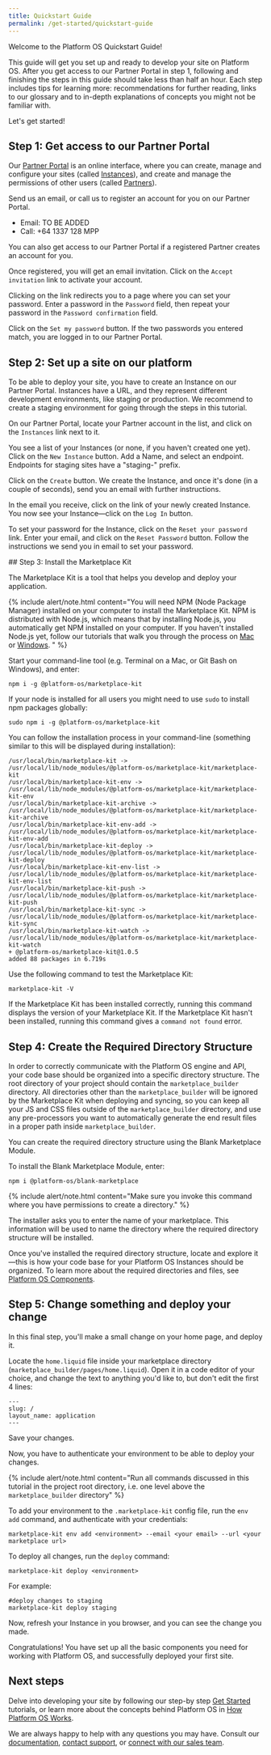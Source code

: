 ```yaml
---
title: Quickstart Guide
permalink: /get-started/quickstart-guide
---
```


Welcome to the Platform OS Quickstart Guide!

This guide will get you set up and ready to develop your site on Platform OS. After you get access to our Partner Portal in step 1, following and finishing the steps in this guide should take less than half an hour. Each step includes tips for learning more: recommendations for further reading, links to our glossary and to in-depth explanations of concepts you might not be familiar with.

Let's get started!

## Step 1: Get access to our Partner Portal

Our [Partner Portal](https://portal.apps.near-me.com) is an online interface, where you can create, manage and configure your sites (called [Instances]()), and create and manage the permissions of other users (called [Partners]()).

Send us an email, or call us to register an account for you on our Partner Portal.

* Email: TO BE ADDED
* Call: +64 1337 128 MPP

You can also get access to our Partner Portal if a registered Partner creates an account for you.

Once registered, you will get an email invitation. Click on the `Accept invitation` link to activate your account.

Clicking on the link redirects you to a page where you can set your password. Enter a password in the `Password` field, then repeat your password in the `Password confirmation` field.

Click on the `Set my password` button. If the two passwords you entered match, you are logged in to our Partner Portal.

## Step 2: Set up a site on our platform

To be able to deploy your site, you have to create an Instance on our Partner Portal. Instances have a URL, and they represent different development environments, like staging or production. We recommend to create a staging environment for going through the steps in this tutorial.

On our Partner Portal, locate your Partner account in the list, and click on the `Instances` link next to it.

You see a list of your Instances (or none, if you haven't created one yet). Click on the `New Instance` button. Add a Name, and select an endpoint. Endpoints for staging sites have a "staging-" prefix.

Click on the `Create` button. We create the Instance, and once it's done (in a couple of seconds), send you an email with further instructions.

In the email you receive, click on the link of your newly created Instance. You now see your Instance—click on the `Log In` button.

To set your password for the Instance, click on the `Reset your password` link. Enter your email, and click on the `Reset Password` button. Follow the instructions we send you in email to set your password.

## Step 3: Install the Marketplace Kit

The Marketplace Kit is a tool that helps you develop and deploy your application.

{% include alert/note.html content="You will need NPM (Node Package Manager) installed on your computer to install the Marketplace Kit. NPM is distributed with Node.js, which means that by installing Node.js, you automatically get NPM installed on your computer. If you haven't installed Node.js yet, follow our tutorials that walk you through the process on [Mac]() or [Windows](). " %}

Start your command-line tool (e.g. Terminal on a Mac, or Git Bash on Windows), and enter:

```
npm i -g @platform-os/marketplace-kit
```

If your node is installed for all users you might need to use `sudo` to install npm packages globally:

```
sudo npm i -g @platform-os/marketplace-kit
```

You can follow the installation process in your command-line (something similar to this will be displayed during installation):

```
/usr/local/bin/marketplace-kit -> /usr/local/lib/node_modules/@platform-os/marketplace-kit/marketplace-kit
/usr/local/bin/marketplace-kit-env -> /usr/local/lib/node_modules/@platform-os/marketplace-kit/marketplace-kit-env
/usr/local/bin/marketplace-kit-archive -> /usr/local/lib/node_modules/@platform-os/marketplace-kit/marketplace-kit-archive
/usr/local/bin/marketplace-kit-env-add -> /usr/local/lib/node_modules/@platform-os/marketplace-kit/marketplace-kit-env-add
/usr/local/bin/marketplace-kit-deploy -> /usr/local/lib/node_modules/@platform-os/marketplace-kit/marketplace-kit-deploy
/usr/local/bin/marketplace-kit-env-list -> /usr/local/lib/node_modules/@platform-os/marketplace-kit/marketplace-kit-env-list
/usr/local/bin/marketplace-kit-push -> /usr/local/lib/node_modules/@platform-os/marketplace-kit/marketplace-kit-push
/usr/local/bin/marketplace-kit-sync -> /usr/local/lib/node_modules/@platform-os/marketplace-kit/marketplace-kit-sync
/usr/local/bin/marketplace-kit-watch -> /usr/local/lib/node_modules/@platform-os/marketplace-kit/marketplace-kit-watch
+ @platform-os/marketplace-kit@1.0.5
added 88 packages in 6.719s
```

Use the following command to test the Marketplace Kit:

```
marketplace-kit -V
```

If the Marketplace Kit has been installed correctly, running this command displays the version of your Marketplace Kit. If the Marketplace Kit hasn't been installed, running this command gives a `command not found` error.

## Step 4: Create the Required Directory Structure

In order to correctly communicate with the Platform OS engine and API, your code base should be organized into a specific directory structure. The root directory of your project should contain the `marketplace_builder` directory. All directories other than the `marketplace_builder` will be ignored by the Marketplace Kit when deploying and syncing, so you can keep all your JS and CSS files outside of the `marketplace_builder` directory, and use any pre-processors you want to automatically generate the end result files in a proper path inside `marketplace_builder`.

You can create the required directory structure using the Blank Marketplace Module.

To install the Blank Marketplace Module, enter:

```
npm i @platform-os/blank-marketplace
```

{% include alert/note.html content="Make sure you invoke this command where you have permissions to create a directory." %}

The installer asks you to enter the name of your marketplace. This information will be used to name the directory where the required directory structure will be installed.

Once you've installed the required directory structure, locate and explore it—this is how your code base for your Platform OS Instances should be organized. To learn more about the required directories and files, see [Platform OS Components]().

## Step 5: Change something and deploy your change

In this final step, you'll make a small change on your home page, and deploy it.

Locate the `home.liquid` file inside your marketplace directory (`marketplace_builder/pages/home.liquid`). Open it in a code editor of your choice, and change the text to anything you'd like to, but don't edit the first 4 lines:

```
---
slug: /
layout_name: application
---
```

Save your changes.

Now, you have to authenticate your environment to be able to deploy your changes.

{% include alert/note.html content="Run all commands discussed in this tutorial in the project root directory, i.e. one level above the `marketplace_builder` directory" %}

To add your environment to the `.marketplace-kit` config file, run the `env add` command, and authenticate with your credentials:

```
marketplace-kit env add <environment> --email <your email> --url <your marketplace url>
```

To deploy all changes, run the `deploy` command:

```
marketplace-kit deploy <environment>
```

For example:

```
#deploy changes to staging
marketplace-kit deploy staging
```

Now, refresh your Instance in you browser, and you can see the change you made.

Congratulations! You have set up all the basic components you need for working with Platform OS, and successfully deployed your first site.

## Next steps

Delve into developing your site by following our step-by step [Get Started]() tutorials, or learn more about the concepts behind Platform OS in [How Platform OS Works]().

We are always happy to help with any questions you may have. Consult our [documentation](), [contact support](), or [connect with our sales team]().
